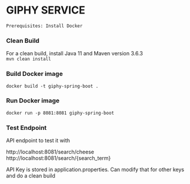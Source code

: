 # GIPHY SERVICE

`Prerequisites: Install Docker`

### Clean Build
 For a clean build, install Java 11 and Maven version 3.6.3  
`mvn clean install`

### Build Docker image

`docker build -t giphy-spring-boot .`


### Run Docker image

`docker run -p 8081:8081 giphy-spring-boot`

### Test Endpoint

API endpoint to test it with

http://localhost:8081/search/cheese
http://localhost:8081/search/{search_term}

API Key is stored in application.properties. Can modify that for other keys and do a clean build
